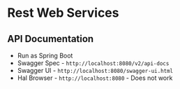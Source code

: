 # Rest Web Services

## API Documentation
- Run as Spring Boot
- Swagger Spec -  `http://localhost:8080/v2/api-docs`
- Swagger UI - `http://localhost:8080/swagger-ui.html`
- Hal Browser - `http://localhost:8080` - Does not work
